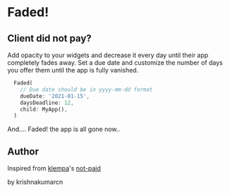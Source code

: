 # Faded!

## Client did not pay?
Add opacity to your widgets and decrease it every day until their app completely fades away. Set a due date and customize the number of days you offer them until the app is fully vanished.


```dart
  Faded(
    // Due date should be in yyyy-mm-dd format
    dueDate: '2021-01-15',
    daysDeadline: 12,
    child: MyApp(),
  )
```

And.... Faded! the app is all gone now..



## Author
Inspired from [klempa](https://github.com/kleampa)'s [not-paid](https://github.com/kleampa/not-paid)

by krishnakumarcn

